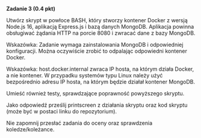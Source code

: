 **Zadanie 3 (0.4 pkt)**

Utwórz skrypt w powłoce BASH, który stworzy kontener Docker z wersją Node.js 16, aplikacją Express.js i bazą danych MongoDB. Aplikacja powinna obsługiwać żądania HTTP na porcie 8080 i zwracać dane z bazy MongoDB.

Wskazówka: Zadanie wymaga zainstalowania MongoDB i odpowiedniej konfiguracji. Można oczywiście zrobić to odpalając odpowiedni kontener Docker.

Wskazówka: host.docker.internal zwraca IP hosta, na którym działa Docker, a nie kontener. W przypadku systemów typu Linux należy użyć bezpośrednio adresu IP hosta, na którym będzie działał kontener MongoDB.

Umieść również testy, sprawdzające poprawność powyższego skryptu.

Jako odpowiedź prześlij printscreen z działania skryptu oraz kod skryptu (może być w postaci linku do repozytorium).

Nie zapomnij przesłać zadania do oceny oraz sprawdzenia koledze/koleżance.
